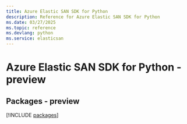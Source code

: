 ```yaml
---
title: Azure Elastic SAN SDK for Python
description: Reference for Azure Elastic SAN SDK for Python
ms.date: 03/27/2025
ms.topic: reference
ms.devlang: python
ms.service: elasticsan
---
```

# Azure Elastic SAN SDK for Python - preview
## Packages - preview
[!INCLUDE [packages](elastic-san-index.md)]